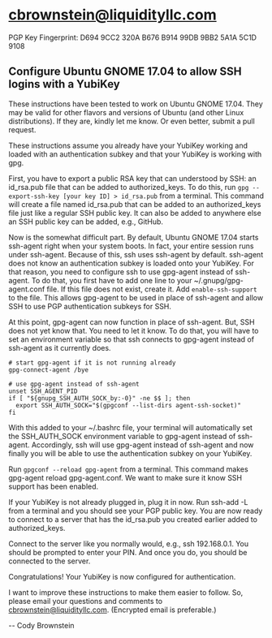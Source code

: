 # cbrownstein@liquidityllc.com
PGP Key Fingerprint: D694 9CC2 320A B676 B914 99DB 9BB2 5A1A 5C1D 9108

## Configure Ubuntu GNOME 17.04 to allow SSH logins with a YubiKey
These instructions have been tested to work on Ubuntu GNOME 17.04. They may be
valid for other flavors and versions of Ubuntu (and other Linux
distributions). If they are, kindly let me know. Or even better, submit a pull
request.

These instructions assume you already have your YubiKey working and loaded
with an authentication subkey and that your YubiKey is working with gpg.

First, you have to export a public RSA key that can understood by SSH: an
id_rsa.pub file that can be added to authorized_keys. To do this, run `gpg
--export-ssh-key [your key ID] > id_rsa.pub` from a terminal. This command
will create a file named id_rsa.pub that can be added to an authorized_keys
file just like a regular SSH public key. It can also be added to anywhere else
an SSH public key can be added, e.g., GitHub.

Now is the somewhat difficult part. By default, Ubuntu GNOME 17.04 starts
ssh-agent right when your system boots. In fact, your entire session runs
under ssh-agent. Because of this, ssh uses ssh-agent by default. ssh-agent
does not know an authentication subkey is loaded onto your YubiKey. For that
reason, you need to configure ssh to use gpg-agent instead of ssh-agent. To do
that, you first have to add one line to your ~/.gnupg/gpg-agent.conf file. If
this file does not exist, create it. Add `enable-ssh-support` to the file.
This allows gpg-agent to be used in place of ssh-agent and allow SSH to use
PGP authentication subkeys for SSH.

At this point, gpg-agent can now function in place of ssh-agent. But, SSH does
not yet know that. You need to let it know. To do that, you will have to set
an environment variable so that ssh connects to gpg-agent instead of ssh-agent
as it currently does.

```shell
# start gpg-agent if it is not running already
gpg-connect-agent /bye

# use gpg-agent instead of ssh-agent
unset SSH_AGENT_PID
if [ "${gnupg_SSH_AUTH_SOCK_by:-0}" -ne $$ ]; then
  export SSH_AUTH_SOCK="$(gpgconf --list-dirs agent-ssh-socket)"
fi
```

With this added to your ~/.bashrc file, your terminal will automatically
set the SSH_AUTH_SOCK environment variable to gpg-agent instead of ssh-agent.
Accordingly, ssh will use gpg-agent instead of ssh-agent and now finally you
will be able to use the authentication subkey on your YubiKey.

Run `gpgconf --reload gpg-agent` from a terminal. This command makes gpg-agent
reload gpg-agent.conf. We want to make sure it know SSH support has been
enabled.

If your YubiKey is not already plugged in, plug it in now. Run ssh-add -L from
a terminal and you should see your PGP public key. You are now ready to
connect to a server that has the id_rsa.pub you created earlier added to
authorized_keys.

Connect to the server like you normally would, e.g., ssh 192.168.0.1. You
should be prompted to enter your PIN. And once you do, you should be connected
to the server.

Congratulations! Your YubiKey is now configured for authentication.

I want to improve these instructions to make them easier to follow. So, please
email your questions and comments to
[cbrownstein@liquidityllc.com](mailto:cbrownstein@liquidityllc.com).
(Encrypted email is preferable.)

-- Cody Brownstein
